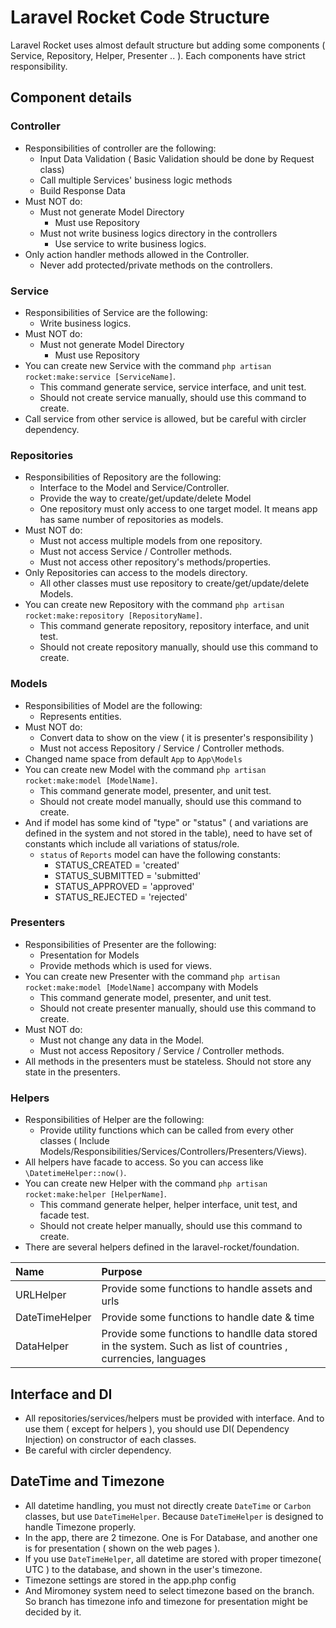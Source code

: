 # Laravel Rocket Code Structure

Laravel Rocket uses almost default structure but adding some components ( Service, Repository, Helper, Presenter .. ).
Each components have strict responsibility.

## Component details

### Controller
* Responsibilities of controller are the following:
  * Input Data Validation ( Basic Validation should be done by Request class)
  * Call multiple Services' business logic methods
  * Build Response Data
* Must NOT do:
  * Must not generate Model Directory
    * Must use Repository
  * Must not write business logics directory in the controllers
    * Use service to write business logics.
* Only action handler methods allowed in the Controller.
  * Never add protected/private methods on the controllers.

### Service
* Responsibilities of Service are the following:
  * Write business logics.
* Must NOT do:
  * Must not generate Model Directory
    * Must use Repository
* You can create new Service with the command `php artisan rocket:make:service [ServiceName]`.
  * This command generate service, service interface, and unit test.
  * Should not create service manually, should use this command to create.
* Call service from other service is allowed, but be careful with circler dependency.

### Repositories
* Responsibilities of Repository are the following:
  * Interface to the Model and Service/Controller.
  * Provide the way to create/get/update/delete Model
  * One repository must only access to one target model. It means app has same number of repositories as models.
* Must NOT do:
  * Must not access multiple models from one repository.
  * Must not access Service / Controller methods.
  * Must not access other repository's methods/properties.
* Only Repositories can access to the models directory.
  * All other classes must use repository to create/get/update/delete Models.
* You can create new Repository with the command `php artisan rocket:make:repository [RepositoryName]`.
  * This command generate repository, repository interface, and unit test.
  * Should not create repository manually, should use this command to create.

### Models
* Responsibilities of Model are the following:
  * Represents entities.
* Must NOT do:
  * Convert data to show on the view ( it is presenter's responsibility )
  * Must not access Repository / Service / Controller methods.
* Changed name space from default `App` to `App\Models`
* You can create new Model with the command `php artisan rocket:make:model [ModelName]`.
  * This command generate model, presenter, and unit test.
  * Should not create model manually, should use this command to create.
* And if model has some kind of "type" or "status" ( and variations are defined in the system and not stored in the table), need to have set of constants which include all variations of status/role.
  * `status` of `Reports` model can have the following constants:
    * STATUS_CREATED = 'created'
    * STATUS_SUBMITTED = 'submitted'
    * STATUS_APPROVED = 'approved'
    * STATUS_REJECTED = 'rejected'

### Presenters
* Responsibilities of Presenter are the following:
  * Presentation for Models
  * Provide methods which is used for views.
* You can create new Presenter with the command `php artisan rocket:make:model [ModelName]` accompany with Models
  * This command generate model, presenter, and unit test.
  * Should not create presenter manually, should use this command to create.
* Must NOT do:
  * Must not change any data in the Model.
  * Must not access Repository / Service / Controller methods.
* All methods in the presenters must be stateless. Should not store any state in the presenters.

### Helpers
* Responsibilities of Helper are the following:
  * Provide utility functions which can be called from every other classes ( Include Models/Responsibilities/Services/Controllers/Presenters/Views).
* All helpers have facade to access. So you can access like `\DatetimeHelper::now()`.
* You can create new Helper with the command `php artisan rocket:make:helper [HelperName]`.
  * This command generate helper, helper interface, unit test, and facade test.
  * Should not create helper manually, should use this command to create.
* There are several helpers defined in the laravel-rocket/foundation.

|Name|Purpose|
|:--|:--|
|URLHelper|Provide some functions to handle assets and urls|
|DateTimeHelper|Provide some functions to handle date & time|
|DataHelper|Provide some functions to handlle data stored in the system. Such as list of countries , currencies, languages|

## Interface and DI

* All repositories/services/helpers must be provided with interface. And to use them ( except for helpers ), you should use DI( Dependency Injection) on constructor of each classes.
* Be careful with circler dependency.

## DateTime and Timezone

* All datetime handling, you must not directly create `DateTime` or `Carbon` classes, but use `DateTimeHelper`. Because `DateTimeHelper` is designed to handle Timezone properly.
* In the app, there are 2 timezone. One is For Database, and another one is for presentation ( shown on the web pages ).
* If you use `DateTimeHelper`, all datetime are stored with proper timezone( UTC ) to the database, and shown in the user's timezone.
* Timezone settings are stored in the app.php config
* And Miromoney system need to select timezone based on the branch. So branch has timezone info and timezone for presentation might be decided by it.
